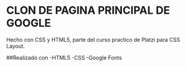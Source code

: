 # CLON DE PAGINA PRINCIPAL DE GOOGLE

Hecho con CSS y HTML5,  parte del curso practico de Platzi para CSS Layout.

##Realizado con
-HTML5
-CSS
-Google Fonts
